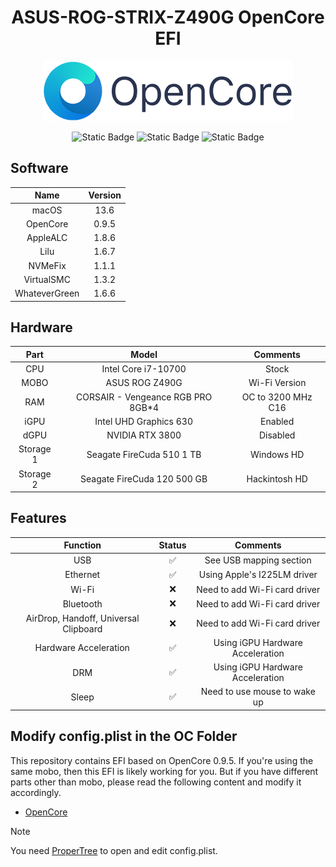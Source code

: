 <center>

# ASUS-ROG-STRIX-Z490G OpenCore EFI

<img src="./Docs/OpenCore_with_text_Small.png"/>

![Static Badge](https://img.shields.io/badge/Apple-gray?style=for-the-badge&logo=apple&logoColor=white)
![Static Badge](https://img.shields.io/badge/ROG-%23FF0029?style=for-the-badge&logo=republic%20of%20gamers&logoColor=white)
![Static Badge](https://img.shields.io/badge/macOS-%23000000?style=for-the-badge&logo=macos&logoColor=white)

</center>

## Software

|     Name      | Version |
| :-----------: | :-----: |
|     macOS     |  13.6   |
|   OpenCore    |  0.9.5  |
|   AppleALC    |  1.8.6  |
|     Lilu      |  1.6.7  |
|    NVMeFix    |  1.1.1  |
|  VirtualSMC   |  1.3.2  |
| WhateverGreen |  1.6.6  |

## Hardware

|   Part    |               Model                |      Comments      |
| :-------: | :--------------------------------: | :----------------: |
|    CPU    |        Intel Core i7-10700         |       Stock        |
|   MOBO    |           ASUS ROG Z490G           |   Wi-Fi Version    |
|    RAM    | CORSAIR - Vengeance RGB PRO 8GB\*4 | OC to 3200 MHz C16 |
|   iGPU    |       Intel UHD Graphics 630       |      Enabled       |
|   dGPU    |          NVIDIA RTX 3800           |      Disabled      |
| Storage 1 |     Seagate FireCuda 510 1 TB      |     Windows HD     |
| Storage 2 |    Seagate FireCuda 120 500 GB     |   Hackintosh HD    |

## Features

|               Function                | Status |             Comments             |
| :-----------------------------------: | :----: | :------------------------------: |
|                  USB                  |   ✅   |     See USB mapping section      |
|               Ethernet                |   ✅   |   Using Apple's I225LM driver    |
|                 Wi-Fi                 |   ❌   |  Need to add Wi-Fi card driver   |
|               Bluetooth               |   ❌   |  Need to add Wi-Fi card driver   |
| AirDrop, Handoff, Universal Clipboard |   ❌   |  Need to add Wi-Fi card driver   |
|         Hardware Acceleration         |   ✅   | Using iGPU Hardware Acceleration |
|                  DRM                  |   ✅   | Using iGPU Hardware Acceleration |
|                 Sleep                 |   ✅   |   Need to use mouse to wake up   |

## Modify config.plist in the OC Folder

This repository contains EFI based on OpenCore 0.9.5. If you're using the same mobo, then this EFI is likely working for you. But if you have different parts other than mobo, please read the following content and modify it accordingly.

- [OpenCore]("https://dortania.github.io/OpenCore-Install-Guide/")

> [!NOTE]
> You need [ProperTree](https://github.com/corpnewt/ProperTree) to open and edit config.plist.
